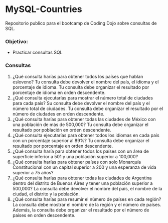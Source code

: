 # MySQL-Countries

Repositorio publico para el bootcamp de Coding Dojo sobre consultas de SQL.

<h3>Objetivo:</h3>
<ul>
  <li>Practicar consultas SQL</li>
</ul>

<h3>Consultas</h3>
<ol>
  <li>¿Qué consulta harías para obtener todos los países que hablan esloveno? Tu consulta debe devolver el nombre del país, el idioma y el porcentaje de idioma. Tu consulta debe organizar el resultado por porcentaje de idioma en orden descendente.</li>

  <li>¿Qué consulta ejecutarías para mostrar el número total de ciudades para cada país? Su consulta debe devolver el nombre del país y el número total de ciudades. Tu consulta debe organizar el resultado por el número de ciudades en orden descendente.</li>

   <li>¿Qué consulta harías para obtener todas las ciudades de México con una población de más de 500,000? Tu consulta debe organizar el resultado por población en orden descendente.</li>

   <li>¿Qué consulta ejecutarías para obtener todos los idiomas en cada país con un porcentaje superior al 89%? Tu consulta debe organizar el resultado por porcentaje en orden descendente.</li>

   <li>¿Qué consulta haría para obtener todos los países con un área de superficie inferior a 501 y una población superior a 100,000?</li>

   <li>¿Qué consulta harías para obtener países con solo Monarquía Constitucional con un capital superior a 200 y una esperanza de vida superior a 75 años?</li>

   <li>¿Qué consulta harías para obtener todas las ciudades de Argentina dentro del distrito de Buenos Aires y tener una población superior a 500,000? La consulta debe devolver el nombre del país, el nombre de la ciudad, el distrito y la población.</li>

   <li>¿Qué consulta harías para resumir el número de países en cada región? La consulta debe mostrar el nombre de la región y el número de países. Además, la consulta debe organizar el resultado por el número de países en orden descendente.</li>
</ol>
